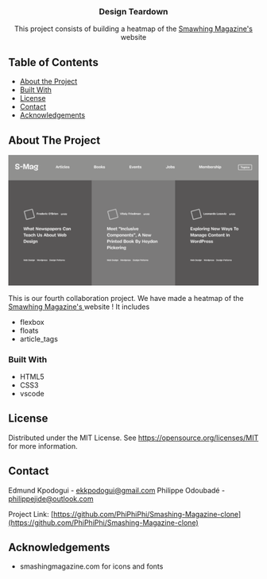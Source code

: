 <!-- PROJECT LOGO -->
<br />
<p align="center">
  <h3 align="center">Design Teardown</h3>
  <p align="center">
    This project consists of building a heatmap of the <a href ="https://www.smashingmagazine.com/">Smawhing Magazine's </a> website
    <br />    
  </p>
</p>

<!-- TABLE OF CONTENTS -->

## Table of Contents

- [About the Project](#about-the-project)
- [Built With](#built-with)
- [License](#license)
- [Contact](#contact)
- [Acknowledgements](#acknowledgements)

<!-- ABOUT THE PROJECT -->

## About The Project

[![Product Name Screen Shot][product-screenshot]](https://example.com)

This is our fourth collaboration project. We have made a heatmap of the <a href ="https://www.smashingmagazine.com/">Smawhing Magazine's </a> website ! It includes

- flexbox
- floats
- article_tags 

### Built With

- HTML5
- CSS3
- vscode

<!-- LICENSE -->

## License

Distributed under the MIT License. See https://opensource.org/licenses/MIT for more information.

<!-- CONTACT -->

## Contact

Edmund Kpodogui - ekkpodogui@gmail.com
Philippe Odoubadé - philippejide@outlook.com

Project Link: [https://github.com/PhiPhiPhi/Smashing-Magazine-clone](https://github.com/PhiPhiPhi/Smashing-Magazine-clone)

<!-- ACKNOWLEDGEMENTS -->

## Acknowledgements

- smashingmagazine.com for icons and fonts

<!-- MARKDOWN LINKS & IMAGES -->
<!-- https://www.markdownguide.org/basic-syntax/#reference-style-links -->

[product-screenshot]: assets/images/screenshot.png
